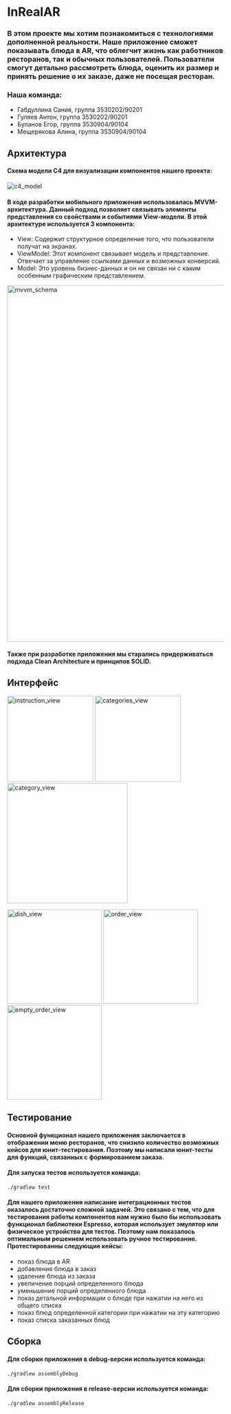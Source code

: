# InRealAR
### В этом проекте мы хотим познакомиться с технологиями дополненной реальности. Наше приложение сможет показывать блюда в AR, что облегчит жизнь как работников ресторанов, так и обычных пользователей. Пользователи смогут детально рассмотреть блюда, оценить их размер и принять решение о их заказе, даже не посещая ресторан.
### Наша команда:
* Габдуллина Сания, группа 3530202/90201
* Гуляев Антон, группа 3530202/90201
* Буланов Егор, группа 3530904/90104
* Мещерякова Алина, группа 3530904/90104

## Архитектура
#### Схема модели С4 для визуализации компонентов нашего проекта:
![c4_model](https://user-images.githubusercontent.com/60623089/145715033-7a5f25cf-1573-4c85-9db2-dbea1a8651ba.png)
#### В ходе разработки мобильного приложения использовалась MVVM-архитектура. Данный подход позволяет связывать элементы представления со свойствами и событиями View-модели. В этой архитектуре используется 3 компонента:
* View: Содержит структурное определение того, что пользователи получат на экранах.
* ViewModel: Этот компонент связывает модель и представление. Отвечает за 
управление ссылками данных и возможных конверсий.
* Model: Это уровень бизнес-данных и он не связан ни с каким особенным графическим представлением.
<img width="830" alt="mvvm_schema" src="https://user-images.githubusercontent.com/60623089/145714159-856115f2-cb5f-49bd-b1f1-e06b39ca3c72.png">

#### Также при разработке приложения мы старались придерживаться подхода Clean Architecture и принципов SOLID.

## Интерфейс
<img width="200" alt="instruction_view" src="https://user-images.githubusercontent.com/60623089/145715182-4c5b2080-7101-4d6d-8ee1-3968c384856c.png"> <img width="200" alt="categories_view" src="https://user-images.githubusercontent.com/60623089/145715210-61904439-d37a-4fe7-8da1-11c0562c6e40.png"> <img width="280" alt="category_view" src="https://user-images.githubusercontent.com/60623089/145715218-96922633-4e71-4c05-a297-f99b6b44eac1.png">

<img width="220" alt="dish_view" src="https://user-images.githubusercontent.com/60623089/145715227-84a0cf4e-6301-4ef0-be67-64947d1bcf07.png"> <img width="220" alt="order_view" src="https://user-images.githubusercontent.com/60623089/145715241-2d92f191-1b53-40ea-ac00-622ad7e7b52e.png"> <img width="220" alt="empty_order_view" src="https://user-images.githubusercontent.com/60623089/145715254-3d16568a-79f5-4dad-95e9-081a91c7b5c3.png">

## Тестирование
#### Основной функционал нашего приложения заключается в отображении меню ресторанов, что снизило количество возможных кейсов для юнит-тестирования. Поэтому мы написали юнит-тесты для функций, связанных с формированием заказа.

#### Для запуска тестов используется команда:
    ./gradlew test

#### Для нашего приложения написание интеграционных тестов оказалось достаточно сложной задачей. Это связано с тем, что для тестирования работы компонентов нам нужно было бы использовать функционал библиотеки Espresso, которая использует эмулятор или физическое устройство для тестов. Поэтому нам показалось оптимальным решением использовать ручное тестирование. Протестированны следующие кейсы:
* показ блюда в AR
* добавление блюда в заказ
* удаление блюда из заказа
* увеличение порций определенного блюда
* уменьшение порций определенного блюда
* показ детальной информации о блюде при нажатии на него из общего списка
* показ блюд определенной категории при нажатии на эту категорию
* показ списка заказанных блюд

## Сборка
#### Для сборки приложения в debug-версии используется команда:
    ./gradlew assemblyDebug
#### Для сборки приложения в release-версии используется команда:
    ./gradlew assemblyRelease
